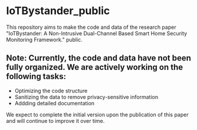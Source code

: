 # IoTBystander_public
This repository aims to make the code and data of the research paper "IoTBystander: A Non-Intrusive Dual-Channel Based Smart Home Security Monitoring Framework." public.

## Note: Currently, the code and data have not been fully organized. We are actively working on the following tasks:

- Optimizing the code structure
- Sanitizing the data to remove privacy-sensitive information
- Addding detailed documentation

We expect to complete the initial version upon the publication of this paper and will continue to improve it over time.

